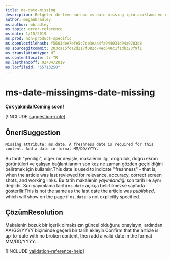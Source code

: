 ```yaml
---
title: ms-date-missing
description: Belgeler derleme sorunu ms-date-missing için açıklama ve çözüm
author: meganbradley
ms.author: mbradley
ms.topic: error-reference
ms.date: 1/15/2019
ms.prod: non-product-specific
ms.openlocfilehash: f5603dee7efe5c7ce3eaa4fa944031d94a9283d8
ms.sourcegitcommit: 203ca15fda2d217f082c74ec648c1f1db323f9f1
ms.translationtype: HT
ms.contentlocale: tr-TR
ms.lasthandoff: 02/04/2019
ms.locfileid: "55713258"
---
```

# <a name="ms-date-missing"></a><span data-ttu-id="ea17b-103">ms-date-missing</span><span class="sxs-lookup"><span data-stu-id="ea17b-103">ms-date-missing</span></span>

<span data-ttu-id="ea17b-104">**Çok yakında!**</span><span class="sxs-lookup"><span data-stu-id="ea17b-104">**Coming soon!**</span></span>

[!INCLUDE [suggestion-note](includes/suggestion-note.md)]

## <a name="suggestion"></a><span data-ttu-id="ea17b-105">Öneri</span><span class="sxs-lookup"><span data-stu-id="ea17b-105">Suggestion</span></span>

`Missing attribute: ms.date. A freshness date is required for this content. Add a date in format MM/DD/YYYY.`

<span data-ttu-id="ea17b-106">Bu tarih "yeniliği", diğer bir deyişle, makalenin ilgi, doğruluk, doğru ekran görüntüleri ve çalışan bağlantılarının son kez ne zaman gözden geçirildiğini belirtmek için kullanılır.</span><span class="sxs-lookup"><span data-stu-id="ea17b-106">This date is used to indicate "freshness" - that is, when the article was last reviewed for relevance, accuracy, correct screen shots, and working links.</span></span> <span data-ttu-id="ea17b-107">Bu tarih makalenin *yayımlandığı* son tarih ile aynı değildir. Son yayımlama tarihi `ms.date` açıkça belirtilmezse sayfada gösterilir.</span><span class="sxs-lookup"><span data-stu-id="ea17b-107">This is not the same as the last date the article was *published*, which will show on the page if `ms.date` is not explicitly specified.</span></span>

## <a name="resolution"></a><span data-ttu-id="ea17b-108">Çözüm</span><span class="sxs-lookup"><span data-stu-id="ea17b-108">Resolution</span></span>

<span data-ttu-id="ea17b-109">Makalenin bozuk bir içerik olmaksızın güncel olduğunu onaylayın, ardından AA/GG/YYYY biçiminde geçerli bir tarih ekleyin.</span><span class="sxs-lookup"><span data-stu-id="ea17b-109">Confirm that the article is up-to-date with no broken content, then add a valid date in the format MM/DD/YYYY.</span></span>

<!--make sure to add this file to your includes folder and verify the path-->
[!INCLUDE [validation-reference-help](includes/validation-reference-help.md)]
